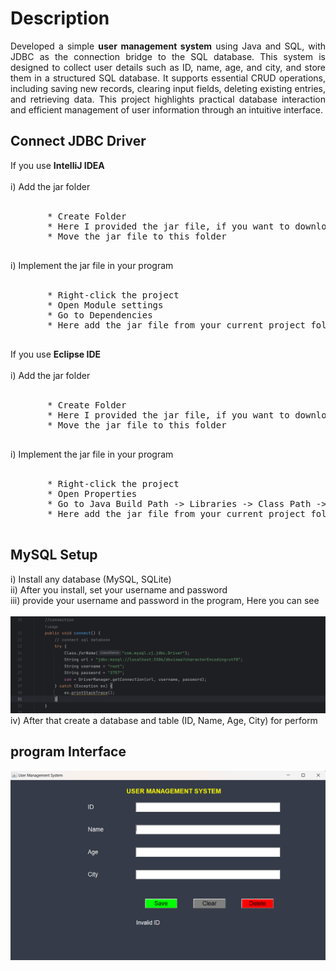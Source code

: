 <h1>Description</h1>
<p align = "justify">
Developed a simple <b>user management system</b> using Java and SQL, with JDBC as the connection bridge to the SQL database. 
  This system is designed to collect user details such as ID, name, age, and city, and store them in a structured SQL database. 
  It supports essential CRUD operations, including saving new records, clearing input fields, deleting existing entries, and retrieving data. 
  This project highlights practical database interaction and efficient management of user information through an intuitive interface.
</p>

<h2>Connect JDBC Driver</h2>
If you use <b>IntelliJ IDEA</b>
 <br>
 <br>
    i) Add the jar folder
    <br>
    <br>
    <pre>
       * Create Folder
       * Here I provided the jar file, if you want to download the new version, you can download <a href="https://dev.mysql.com/downloads/connector/j/">here.</a>
       * Move the jar file to this folder
    </pre>
    i) Implement the jar file in your program
    <br>
    <br>
    <pre>
       * Right-click the project 
       * Open Module settings
       * Go to Dependencies
       * Here add the jar file from your current project folder
    </pre>
If you use <b>Eclipse IDE</b>
 <br>
 <br>
    i) Add the jar folder
    <br>
    <br>
    <pre>
       * Create Folder
       * Here I provided the jar file, if you want to download the new version, you can download <a href="https://dev.mysql.com/downloads/connector/j/">here.</a>
       * Move the jar file to this folder
    </pre>
    i) Implement the jar file in your program
    <br>
    <br>
    <pre>
       * Right-click the project 
       * Open Properties
       * Go to Java Build Path -> Libraries -> Class Path -> Add  JAR'S
       * Here add the jar file from your current project folder
    </pre>
<h2>MySQL Setup</h2>
   i) Install any database (MySQL, SQLite)<br>
   ii) After you install, set your username and password<br>
   iii) provide your username and password in the program, Here you can see <br><br>
        <img src = "https://github.com/mariyaviswa/User_Management_System/blob/main/changes_in_program.png">
    iv) After that create a database and table (ID, Name, Age, City) for perform<br>

<h2>program Interface</h2>
<img src="https://github.com/mariyaviswa/User_Management_System/blob/main/interface.png">

    

    
  
